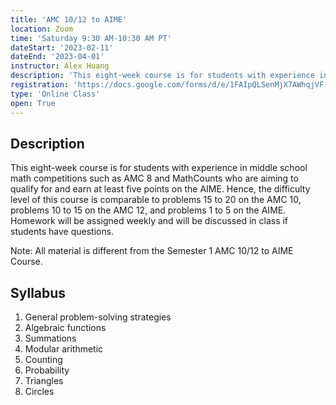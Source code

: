 ```yaml
---
title: 'AMC 10/12 to AIME'
location: Zoom
time: 'Saturday 9:30 AM-10:30 AM PT'
dateStart: '2023-02-11'
dateEnd: '2023-04-01'
instructor: Alex Huang
description: 'This eight-week course is for students with experience in middle school math competitions such as AMC 8 and MathCounts who are aiming to qualify for and earn at least five points on the AIME.'
registration: 'https://docs.google.com/forms/d/e/1FAIpQLSenMjX7AWhqjVF-LLkikCtgc5jAoGl-V8HzGDkXeGIjURdNcA/viewform'
type: 'Online Class'
open: True
---
```


## Description

This eight-week course is for students with experience in middle school math competitions such as AMC 8 and MathCounts who are aiming to qualify for and earn at least five points on the AIME. Hence, the difficulty level of this course is comparable to problems 15 to 20 on the AMC 10, problems 10 to 15 on the AMC 12, and problems 1 to 5 on the AIME. Homework will be assigned weekly and will be discussed in class if students have questions.

Note: All material is different from the Semester 1 AMC 10/12 to AIME Course.

## Syllabus

1. General problem-solving strategies
2. Algebraic functions
3. Summations
4. Modular arithmetic
5. Counting
6. Probability
7. Triangles
8. Circles
